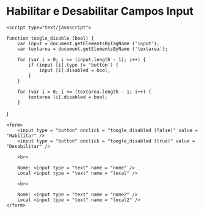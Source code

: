 # Habilitar e Desabilitar Campos Input

<!DOCTYPE html>
<html lang="en">
<head>
    <meta charset="UTF-8">
    <title>Title</title>
	
	<script type="text/javascript">

	function toogle_disable (bool) {
		var input = document.getElementsByTagName ('input');
		var textarea = document.getElementsByName ('textarea');

		for (var i = 0; i <= (input.length - 1); i++) {
			if (input [i].type != 'button') {
				input [i].disabled = bool;
			}
		}

		for (var i = 0; i <= (textarea.length - 1; i++) {
			textarea [i].disabled = bool;
		}
}

</script>
				
</head>

<body>

	<form>
		<input type = "button" onclick = "toogle_disabled (false)" value = "Habilitar" />
		<input type = "button" onclick = "toogle_disabled (true)" value = "Desabilitar" />

		<br>
		
		Nome: <input type = "text" name = "nome" />
		Local <input type = "text" name = "local" />
		
		<br>

		Nome: <input type = "text" name = "nome2" />
		Local <input type = "text" name = "local2" />
	</form>
</body>
</html>
